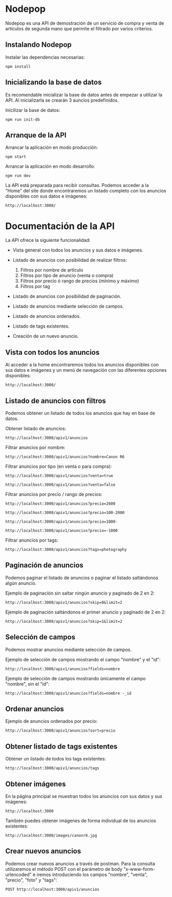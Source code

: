 # Nodepop

Nodepop es una API de demostración de un servicio de compra y venta de artículos de segunda mano que permite el filtrado por varios criterios.

## Instalando Nodepop

Instalar las dependencias necesarias:
```
npm install
```

## Inicializando la base de datos
Es recomendable inicializar la base de datos antes de empezar a utilizar la API. Al inicializarla se crearán 3 auncios predefinidos.

Inicilizar la base de datos:
```
npm run init-db
```

## Arranque de la API

Arrancar la aplicación en modo producción:
```
npm start
```

Arrancar la aplicación en modo desarrollo:
```
npm run dev
```

La API está preparada para recibir consultas.
Podemos acceder a la "Home" del site donde encontraremos un listado completo con los anuncios disponibles con sus datos e imágenes:
```
http://localhost:3000/
```

# Documentación de la API

La API ofrece la siguiente funcionalidad:

* Vista general con todos los anuncios y sus datos e imágenes.

* Listado de anuncios con posibilidad de realizar filtros:
    1. Filtros por nombre de artículo
    2. Filtros por tipo de anuncio (venta o compra)
    3. Filtros por precio ó rango de precios (mínimo y máximo)
    4. Filtros por tag

* Listado de anuncios con posibilidad de paginación.

* Listado de anuncios mediante selección de campos.

* Listado de anuncios ordenados.

* Listado de tags existentes.

* Creación de un nuevo anuncio.

## Vista con todos los anuncios
Al acceder a la home encontraremos todos los anuncios disponibles con sus datos e imágenes y un menú de navegación con las diferentes opciones disponibles:
```
http://localhost:3000/
```

## Listado de anuncios con filtros
Podemos obtener un listado de todos los anuncios que hay en base de datos.

Obtener listado de anuncios:
```
http://localhost:3000/apiv1/anuncios
```

Filtrar anuncios por nombre:
```
http://localhost:3000/apiv1/anuncios?nombre=Canon R6
```

Filtrar anuncios por tipo (en venta o para compra):
```
http://localhost:3000/apiv1/anuncios?venta=true
```
```
http://localhost:3000/apiv1/anuncios?venta=false
```

Filtrar anuncios por precio / rango de precios:
```
http://localhost:3000/apiv1/anuncios?precio=2600
```
```
http://localhost:3000/apiv1/anuncios?precio=100-2000
```
```
http://localhost:3000/apiv1/anuncios?precio=1000-
```
```
http://localhost:3000/apiv1/anuncios?precio=-1000
```

Filtrar anuncios por tags:
```
http://localhost:3000/apiv1/anuncios?tags=photography
```

## Paginación de anuncios
Podemos paginar el listado de anuncios o paginar el listado saltándonos algún anuncio.

Ejemplo de paginación sin saltar ningún anuncio y paginado de 2 en 2:
```
http://localhost:3000/apiv1/anuncios?skip=0&limit=2
```

Ejemplo de paginación saltándonos el primer anuncio y paginado de 2 en 2:
```
http://localhost:3000/apiv1/anuncios?skip=1&limit=2
```
## Selección de campos
Podemos mostrar anuncios mediante selección de campos.

Ejemplo de selección de campos mostrando el campo "nombre" y el "id":
```
http://localhost:3000/apiv1/anuncios?fields=nombre
```

Ejemplo de selección de campos mostrando únicamente el campo "nombre", sin el "id":
```
http://localhost:3000/apiv1/anuncios?fields=nombre -_id
```

## Ordenar anuncios
Ejemplo de anuncios ordenados por precio:
```
http://localhost:3000/apiv1/anuncios?sort=precio
```

## Obtener listado de tags existentes
Obtener un listado de todos los tags existentes:
```
http://localhost:3000/apiv1/anuncios/tags
```

## Obtener imágenes
En la página principal se muestran todos los anuncios con sus datos y sus imágenes:
```
http://localhost:3000
```

También puedes obtener imágenes de forma individual de los anuncios existentes:
```
http://localhost:3000/images/canonr6.jpg
```

## Crear nuevos anuncios
Podemos crear nuevos anuncios a través de postman. Para la consulta utilizaremos el método POST con el parámetro de body "x-www-form-urlencoded" e iremos introduciendo los campos "nombre", "venta", "precio", "foto" y "tags":
```
POST http://localhost:3000/apiv1/anuncios
```

